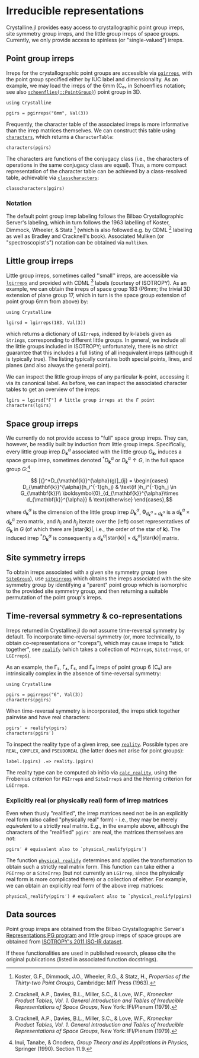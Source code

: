 # Irreducible representations

Crystalline.jl provides easy access to crystallographic point group irreps, site symmetry group irreps, and the little group irreps of space groups.
Currently, we only provide access to spinless (or "single-valued") irreps.

## Point group irreps
Irreps for the crystallographic point groups are accessible via [`pgirreps`](@ref), with the point group specified either by IUC label and dimensionality.
As an example, we may load the irreps of the 6mm (C₆ᵥ in Schoenflies notation; see also [`schoenflies(::PointGroup)`](@ref)) point group in 3D.
```@example pgirs
using Crystalline

pgirs = pgirreps("6mm", Val(3))
```
Frequently, the character table of the associated irreps is more informative than the irrep matrices themselves. We can construct this table using [`characters`](@ref), which returns a `CharacterTable`:
```@example pgirs
characters(pgirs)
```

The characters are functions of the conjugacy class (i.e., the characters of operations in the same conjugacy class are equal). Thus, a more compact representation of the character table can be achieved by a class-resolved table, achievable via [`classcharacters`](@ref):
```@example pgirs
classcharacters(pgirs)
```

### Notation 
The default point group irrep labeling follows the Bilbao Crystallographic Server's labeling, which in turn follows the 1963 labelling of Koster, Dimmock, Wheeler, & Statz [^2] (which is also followed e.g. by CDML [^1] labeling as well as Bradley and Cracknell's book).
Associated Muliken (or "spectroscopist's") notation can be obtained via `mulliken`.


## Little group irreps
Little group irreps, sometimes called ''small'' irreps, are accessible via [`lgirreps`](@ref) and provided with CDML [^1] labels (courtesy of ISOTROPY).
As an example, we can obtain the irreps of space group 183 (P6mm; the trivial 3D extension of plane group 17, which in turn is the space group extension of point group 6mm from above) by:
```@example lgirs
using Crystalline

lgirsd = lgirreps(183, Val(3))
```
which returns a dictionary of `LGIrrep`s, indexed by k-labels given as `String`s, corresponding to different little groups.
In general, we include all the little groups included in ISOTROPY; unfortunately, there is no strict guarantee that this includes a full listing of all inequivalent irreps (although it is typically true). The listing typically contains both special points, lines, and planes (and also always the general point).

We can inspect the little group irreps of any particular **k**-point, accessing it via its canonical label.
As before, we can inspect the associated character tables to get an overview of the irreps:
```@example lgirs
lgirs = lgirsd["Γ"] # little group irreps at the Γ point
characters(lgirs)
```

## Space group irreps
We currently do not provide access to "full" space group irreps. They can, however, be readily built by induction from little group irreps. Specifically, every little group irrep $D_{\mathbf{k}}^\alpha$ associated with the little group $G_{\mathbf{k}}$, induces a space group irrep, sometimes denoted ${}^*D_{\mathbf{k}}^{\alpha}$ or $D^{\alpha}_{\mathbf{k}}\uparrow G$, in the full space group $G$:[^Inui]

```math
    [{}^*D_{\mathbf{k}}^{\alpha}(g)]_{ij}
    =
    \begin{cases}
    D_{\mathbf{k}}^{\alpha}(h_i^{-1}gh_j) & \text{if }h_i^{-1}gh_j \in G_{\mathbf{k}}\\
    \boldsymbol{0}_{d_{\mathbf{k}}^{\alpha}\times d_{\mathbf{k}}^{\alpha}} & \text{otherwise}
    \end{cases},
```

where $d_{\mathbf{k}}^{\alpha}$ is the dimension of the little group irrep $D^{\alpha}_{\mathbf{k}}$, $\boldsymbol{0}_{d_{\mathbf{k}}^{\alpha}\times d_{\mathbf{k}}^{\alpha}}$ is a $d_{\mathbf{k}}^{\alpha}\times d_{\mathbf{k}}^{\alpha}$ zero matrix, and $h_i$ and $h_j$ iterate over the (left) coset representatives of $G_{\mathbf{k}}$ in $G$ (of which there are $|\mathrm{star}\{\mathbf{k}\}|$, i.e., the order of the star of $\mathbf{k}$). The induced irrep ${}^*D_{\mathbf{k}}^{\alpha}$ is consequently a $d_{\mathbf{k}}^{\alpha}|\mathrm{star}\{\mathbf{k}\}|\times d_{\mathbf{k}}^{\alpha}|\mathrm{star}\{\mathbf{k}\}|$ matrix.

[^Inui]: Inui, Tanabe, & Onodera, *Group Theory and its Applications in Physics*, Springer (1990). Section 11.9.

## Site symmetry irreps
To obtain irreps associated with a given site symmetry group (see [`SiteGroup`](@ref)), use [`siteirreps`](@ref) which obtains the irreps associated with the site symmetry group by identifying a "parent" point group which is isomorphic to the provided site symmetry group, and then returning a suitable permutation of the point group's irreps.

## Time-reversal symmetry & co-representations
Irreps returned in Crystalline.jl do not assume time-reversal symmetry by default. 
To incorporate time-reversal symmetry (or, more technically, to obtain co-representations or "coreps"), which may cause irreps to "stick together", see [`realify`](@ref) (which takes a collection of `PGIrrep`s, `SiteIrrep`s, or `LGIrrep`s).

As an example, the Γ₃, Γ₄, Γ₅, and Γ₆ irreps of point group 6 (C₆) are intrinsically complex in the absence of time-reversal symmetry:
```@example realirs
using Crystalline

pgirs = pgirreps("6", Val(3))
characters(pgirs)
```
When time-reversal symmetry is incorporated, the irreps stick together pairwise and have real characters:
```@example realirs
pgirs′ = realify(pgirs)
characters(pgirs′)
```

To inspect the reality type of a given irrep, see [`reality`](@ref).
Possible types are `REAL`, `COMPLEX`, and `PSEUDOREAL` (the latter does not arise for point groups):
```@example realirs
label.(pgirs) .=> reality.(pgirs)
```
The reality type can be computed ab initio via [`calc_reality`](@ref), using the Frobenius criterion for `PGIrrep`s and `SiteIrrep`s and the Herring criterion for `LGIrrep`s.

### Explicitly real (or physically real) form of irrep matrices
Even when thusly "realified", the irrep matrices need not be in an explicitly real form (also called "physically real" form) - i.e., they may be merely _equivalent_ to a strictly real matrix. E.g., in the example above, although the characters of the "realified" `pgirs′` are real, the matrices themselves are not:

```@example realirs
pgirs′ # equivalent also to `physical_realify(pgirs′)
```

The function [`physical_realify`](@ref) determines and applies the transformation to obtain such a strictly real matrix form. This function can take either a `PGIrrep` or a `SiteIrrep` (but not currently an `LGIrrep`, since the physically real form is more complicated there) or a collection of either. For example, we can obtain an explicitly real form of the above irrep matrices:

```@example realirs
physical_realify(pgirs′) # equivalent also to `physical_realify(pgirs)
```

## Data sources
Point group irreps are obtained from the Bilbao Crystallographic Server's [Representations PG program](https://www.cryst.ehu.es/cgi-bin/cryst/programs/representations_point.pl?tipogrupo=spg) and little group irreps of space groups are obtained from [ISOTROPY's 2011 ISO-IR dataset](https://stokes.byu.edu/iso/irtables.php).

If these functionalities are used in published research, please cite the original publications (listed in associated function docstrings).

[^1]: Cracknell, A.P., Davies, B.L., Miller, S.C., & Love, W.F., *Kronecker Product Tables, Vol. 1. General Introduction and Tables of Irreducible Representations of Space Groups*, New York: IFI/Plenum (1979).

[^2]: Koster, G.F., Dimmock, J.O., Wheeler, R.G., & Statz, H., *Properties of the Thirty-two Point Groups*, Cambridge: MIT Press (1963).